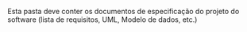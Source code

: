 Esta pasta deve conter os documentos de especificação do projeto do software (lista de requisitos, UML, Modelo de dados, etc.)
